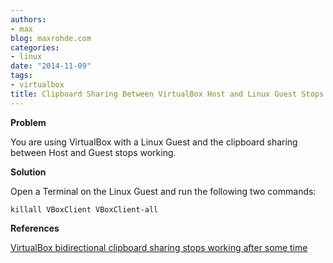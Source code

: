```yaml
---
authors:
- max
blog: maxrohde.com
categories:
- linux
date: "2014-11-09"
tags:
- virtualbox
title: Clipboard Sharing Between VirtualBox Host and Linux Guest Stops Working
---
```


**Problem**

You are using VirtualBox with a Linux Guest and the clipboard sharing between Host and Guest stops working.

**Solution**

Open a Terminal on the Linux Guest and run the following two commands:

`killall VBoxClient VBoxClient-all`

**References**

[VirtualBox bidirectional clipboard sharing stops working after some time](http://superuser.com/questions/536827/virtualbox-bidirectional-clipboard-sharing-stops-working-after-some-time)
